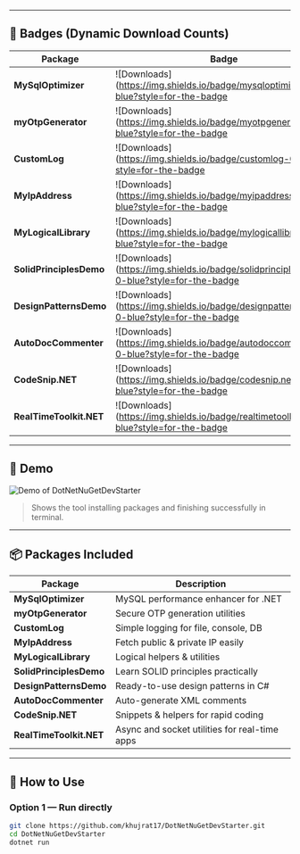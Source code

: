 
---

## 🔹 Badges (Dynamic Download Counts)

| Package | Badge |
|---------|-------|
| **MySqlOptimizer** | ![Downloads](https://img.shields.io/badge/mysqloptimizer-0-blue?style=for-the-badge
| **myOtpGenerator** | ![Downloads](https://img.shields.io/badge/myotpgenerator-0-blue?style=for-the-badge
| **CustomLog** | ![Downloads](https://img.shields.io/badge/customlog-0-blue?style=for-the-badge
| **MyIpAddress** | ![Downloads](https://img.shields.io/badge/myipaddress-0-blue?style=for-the-badge
| **MyLogicalLibrary** | ![Downloads](https://img.shields.io/badge/mylogicallibrary-0-blue?style=for-the-badge
| **SolidPrinciplesDemo** | ![Downloads](https://img.shields.io/badge/solidprinciplesdemo-0-blue?style=for-the-badge
| **DesignPatternsDemo** | ![Downloads](https://img.shields.io/badge/designpatternsdemo-0-blue?style=for-the-badge
| **AutoDocCommenter** | ![Downloads](https://img.shields.io/badge/autodoccommenter-0-blue?style=for-the-badge
| **CodeSnip.NET** | ![Downloads](https://img.shields.io/badge/codesnip.net-0-blue?style=for-the-badge
| **RealTimeToolkit.NET** | ![Downloads](https://img.shields.io/badge/realtimetoolkit.net-0-blue?style=for-the-badge

---

## 🔹 Demo

![Demo of DotNetNuGetDevStarter](assets/demo.gif)


> Shows the tool installing packages and finishing successfully in terminal.

---

## 📦 Packages Included

| Package | Description |
|---------|-------------|
| **MySqlOptimizer** | MySQL performance enhancer for .NET |
| **myOtpGenerator** | Secure OTP generation utilities |
| **CustomLog** | Simple logging for file, console, DB |
| **MyIpAddress** | Fetch public & private IP easily |
| **MyLogicalLibrary** | Logical helpers & utilities |
| **SolidPrinciplesDemo** | Learn SOLID principles practically |
| **DesignPatternsDemo** | Ready-to-use design patterns in C# |
| **AutoDocCommenter** | Auto-generate XML comments |
| **CodeSnip.NET** | Snippets & helpers for rapid coding |
| **RealTimeToolkit.NET** | Async and socket utilities for real-time apps |

---

## 🧰 How to Use

### Option 1 — Run directly
```bash
git clone https://github.com/khujrat17/DotNetNuGetDevStarter.git
cd DotNetNuGetDevStarter
dotnet run
